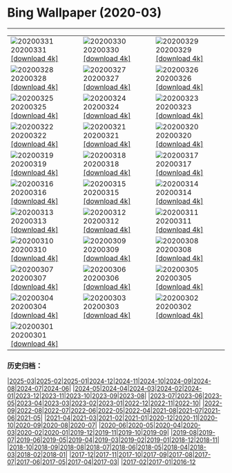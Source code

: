 # Bing Wallpaper (2020-03)
**************

<table><tr><td><img class="wallpaper" src="https://www.bing.com/th?id=OHR.TheTwist_EN-US1554358364_1920x1080.jpg" alt="20200331"> 20200331 <a class="wallpaper_link" href="https://www.bing.com/th?id=OHR.TheTwist_EN-US1554358364_UHD.jpg">[download 4k]</a></td><td><img class="wallpaper" src="https://www.bing.com/th?id=OHR.GalesnjakIsland_EN-US8495200916_1920x1080.jpg" alt="20200330"> 20200330 <a class="wallpaper_link" href="https://www.bing.com/th?id=OHR.GalesnjakIsland_EN-US8495200916_UHD.jpg">[download 4k]</a></td><td><img class="wallpaper" src="https://www.bing.com/th?id=OHR.BorrowingDays_EN-US1332727011_1920x1080.jpg" alt="20200329"> 20200329 <a class="wallpaper_link" href="https://www.bing.com/th?id=OHR.BorrowingDays_EN-US1332727011_UHD.jpg">[download 4k]</a></td></tr><tr><td><img class="wallpaper" src="https://www.bing.com/th?id=OHR.FormentorHolidays_EN-US1927408350_1920x1080.jpg" alt="20200328"> 20200328 <a class="wallpaper_link" href="https://www.bing.com/th?id=OHR.FormentorHolidays_EN-US1927408350_UHD.jpg">[download 4k]</a></td><td><img class="wallpaper" src="https://www.bing.com/th?id=OHR.CharlestonAzaleas_EN-US1112132446_1920x1080.jpg" alt="20200327"> 20200327 <a class="wallpaper_link" href="https://www.bing.com/th?id=OHR.CharlestonAzaleas_EN-US1112132446_UHD.jpg">[download 4k]</a></td><td><img class="wallpaper" src="https://www.bing.com/th?id=OHR.NoCaliCoast_EN-US0095184591_1920x1080.jpg" alt="20200326"> 20200326 <a class="wallpaper_link" href="https://www.bing.com/th?id=OHR.NoCaliCoast_EN-US0095184591_UHD.jpg">[download 4k]</a></td></tr><tr><td><img class="wallpaper" src="https://www.bing.com/th?id=OHR.RadcliffeCamera_EN-US0047487559_1920x1080.jpg" alt="20200325"> 20200325 <a class="wallpaper_link" href="https://www.bing.com/th?id=OHR.RadcliffeCamera_EN-US0047487559_UHD.jpg">[download 4k]</a></td><td><img class="wallpaper" src="https://www.bing.com/th?id=OHR.SpainBeeEaters_EN-US0011186052_1920x1080.jpg" alt="20200324"> 20200324 <a class="wallpaper_link" href="https://www.bing.com/th?id=OHR.SpainBeeEaters_EN-US0011186052_UHD.jpg">[download 4k]</a></td><td><img class="wallpaper" src="https://www.bing.com/th?id=OHR.LenticularVideo_EN-US3256283499_1920x1080.jpg" alt="20200323"> 20200323 <a class="wallpaper_link" href="https://www.bing.com/th?id=OHR.LenticularVideo_EN-US3256283499_UHD.jpg">[download 4k]</a></td></tr><tr><td><img class="wallpaper" src="https://www.bing.com/th?id=OHR.StepWell_EN-US9916978488_1920x1080.jpg" alt="20200322"> 20200322 <a class="wallpaper_link" href="https://www.bing.com/th?id=OHR.StepWell_EN-US9916978488_UHD.jpg">[download 4k]</a></td><td><img class="wallpaper" src="https://www.bing.com/th?id=OHR.PabloNeruda_EN-US9874244430_1920x1080.jpg" alt="20200321"> 20200321 <a class="wallpaper_link" href="https://www.bing.com/th?id=OHR.PabloNeruda_EN-US9874244430_UHD.jpg">[download 4k]</a></td><td><img class="wallpaper" src="https://www.bing.com/th?id=OHR.SaltonSea_EN-US9699729653_1920x1080.jpg" alt="20200320"> 20200320 <a class="wallpaper_link" href="https://www.bing.com/th?id=OHR.SaltonSea_EN-US9699729653_UHD.jpg">[download 4k]</a></td></tr><tr><td><img class="wallpaper" src="https://www.bing.com/th?id=OHR.EquinoxAngkor_EN-US9664645165_1920x1080.jpg" alt="20200319"> 20200319 <a class="wallpaper_link" href="https://www.bing.com/th?id=OHR.EquinoxAngkor_EN-US9664645165_UHD.jpg">[download 4k]</a></td><td><img class="wallpaper" src="https://www.bing.com/th?id=OHR.RobertCurbeam_EN-US9633185364_1920x1080.jpg" alt="20200318"> 20200318 <a class="wallpaper_link" href="https://www.bing.com/th?id=OHR.RobertCurbeam_EN-US9633185364_UHD.jpg">[download 4k]</a></td><td><img class="wallpaper" src="https://www.bing.com/th?id=OHR.Knowth_EN-US9596233080_1920x1080.jpg" alt="20200317"> 20200317 <a class="wallpaper_link" href="https://www.bing.com/th?id=OHR.Knowth_EN-US9596233080_UHD.jpg">[download 4k]</a></td></tr><tr><td><img class="wallpaper" src="https://www.bing.com/th?id=OHR.SirThomasMore_EN-US9546326212_1920x1080.jpg" alt="20200316"> 20200316 <a class="wallpaper_link" href="https://www.bing.com/th?id=OHR.SirThomasMore_EN-US9546326212_UHD.jpg">[download 4k]</a></td><td><img class="wallpaper" src="https://www.bing.com/th?id=OHR.MetamorphicRocks_EN-US9509651378_1920x1080.jpg" alt="20200315"> 20200315 <a class="wallpaper_link" href="https://www.bing.com/th?id=OHR.MetamorphicRocks_EN-US9509651378_UHD.jpg">[download 4k]</a></td><td><img class="wallpaper" src="https://www.bing.com/th?id=OHR.Cirkelbroen_EN-US9451869319_1920x1080.jpg" alt="20200314"> 20200314 <a class="wallpaper_link" href="https://www.bing.com/th?id=OHR.Cirkelbroen_EN-US9451869319_UHD.jpg">[download 4k]</a></td></tr><tr><td><img class="wallpaper" src="https://www.bing.com/th?id=OHR.JerteCherries_EN-US9711617537_1920x1080.jpg" alt="20200313"> 20200313 <a class="wallpaper_link" href="https://www.bing.com/th?id=OHR.JerteCherries_EN-US9711617537_UHD.jpg">[download 4k]</a></td><td><img class="wallpaper" src="https://www.bing.com/th?id=OHR.SiestaKey_EN-US2874626647_1920x1080.jpg" alt="20200312"> 20200312 <a class="wallpaper_link" href="https://www.bing.com/th?id=OHR.SiestaKey_EN-US2874626647_UHD.jpg">[download 4k]</a></td><td><img class="wallpaper" src="https://www.bing.com/th?id=OHR.CubsEmerge_EN-US2822084703_1920x1080.jpg" alt="20200311"> 20200311 <a class="wallpaper_link" href="https://www.bing.com/th?id=OHR.CubsEmerge_EN-US2822084703_UHD.jpg">[download 4k]</a></td></tr><tr><td><img class="wallpaper" src="https://www.bing.com/th?id=OHR.DoljatraPowder_EN-US8224224106_1920x1080.jpg" alt="20200310"> 20200310 <a class="wallpaper_link" href="https://www.bing.com/th?id=OHR.DoljatraPowder_EN-US8224224106_UHD.jpg">[download 4k]</a></td><td><img class="wallpaper" src="https://www.bing.com/th?id=OHR.SnoozyTheBear_EN-US2658340968_1920x1080.jpg" alt="20200309"> 20200309 <a class="wallpaper_link" href="https://www.bing.com/th?id=OHR.SnoozyTheBear_EN-US2658340968_UHD.jpg">[download 4k]</a></td><td><img class="wallpaper" src="https://www.bing.com/th?id=OHR.JoanNYC_EN-US2569219288_1920x1080.jpg" alt="20200308"> 20200308 <a class="wallpaper_link" href="https://www.bing.com/th?id=OHR.JoanNYC_EN-US2569219288_UHD.jpg">[download 4k]</a></td></tr><tr><td><img class="wallpaper" src="https://www.bing.com/th?id=OHR.BronteBaths_EN-US9467599141_1920x1080.jpg" alt="20200307"> 20200307 <a class="wallpaper_link" href="https://www.bing.com/th?id=OHR.BronteBaths_EN-US9467599141_UHD.jpg">[download 4k]</a></td><td><img class="wallpaper" src="https://www.bing.com/th?id=OHR.BluebirdsYNP_EN-US2456710517_1920x1080.jpg" alt="20200306"> 20200306 <a class="wallpaper_link" href="https://www.bing.com/th?id=OHR.BluebirdsYNP_EN-US2456710517_UHD.jpg">[download 4k]</a></td><td><img class="wallpaper" src="https://www.bing.com/th?id=OHR.CarnegieaGigantea_EN-US2414292735_1920x1080.jpg" alt="20200305"> 20200305 <a class="wallpaper_link" href="https://www.bing.com/th?id=OHR.CarnegieaGigantea_EN-US2414292735_UHD.jpg">[download 4k]</a></td></tr><tr><td><img class="wallpaper" src="https://www.bing.com/th?id=OHR.ElPit_EN-US2350184760_1920x1080.jpg" alt="20200304"> 20200304 <a class="wallpaper_link" href="https://www.bing.com/th?id=OHR.ElPit_EN-US2350184760_UHD.jpg">[download 4k]</a></td><td><img class="wallpaper" src="https://www.bing.com/th?id=OHR.SpectralTarsiers_EN-US2290390785_1920x1080.jpg" alt="20200303"> 20200303 <a class="wallpaper_link" href="https://www.bing.com/th?id=OHR.SpectralTarsiers_EN-US2290390785_UHD.jpg">[download 4k]</a></td><td><img class="wallpaper" src="https://www.bing.com/th?id=OHR.SeussianLandscape_EN-US2146844247_1920x1080.jpg" alt="20200302"> 20200302 <a class="wallpaper_link" href="https://www.bing.com/th?id=OHR.SeussianLandscape_EN-US2146844247_UHD.jpg">[download 4k]</a></td></tr><tr><td><img class="wallpaper" src="https://www.bing.com/th?id=OHR.HikersVoters_EN-US2077085885_1920x1080.jpg" alt="20200301"> 20200301 <a class="wallpaper_link" href="https://www.bing.com/th?id=OHR.HikersVoters_EN-US2077085885_UHD.jpg">[download 4k]</a></td><td></td><td></td></tr></table>

### 历史归档：

|[2025-03](/../2025-03/2025-03.md)|[2025-02](/../2025-02/2025-02.md)|[2025-01](/../2025-01/2025-01.md)|[2024-12](/../2024-12/2024-12.md)|[2024-11](/../2024-11/2024-11.md)|[2024-10](/../2024-10/2024-10.md)|[2024-09](/../2024-09/2024-09.md)|[2024-08](/../2024-08/2024-08.md)|[2024-07](/../2024-07/2024-07.md)|[2024-06](/../2024-06/2024-06.md)|
|[2024-05](/../2024-05/2024-05.md)|[2024-04](/../2024-04/2024-04.md)|[2024-03](/../2024-03/2024-03.md)|[2024-02](/../2024-02/2024-02.md)|[2024-01](/../2024-01/2024-01.md)|[2023-12](/../2023-12/2023-12.md)|[2023-11](/../2023-11/2023-11.md)|[2023-10](/../2023-10/2023-10.md)|[2023-09](/../2023-09/2023-09.md)|[2023-08](/../2023-08/2023-08.md)|
|[2023-07](/../2023-07/2023-07.md)|[2023-06](/../2023-06/2023-06.md)|[2023-05](/../2023-05/2023-05.md)|[2023-04](/../2023-04/2023-04.md)|[2023-03](/../2023-03/2023-03.md)|[2023-02](/../2023-02/2023-02.md)|[2023-01](/../2023-01/2023-01.md)|[2022-12](/../2022-12/2022-12.md)|[2022-11](/../2022-11/2022-11.md)|[2022-10](/../2022-10/2022-10.md)|
|[2022-09](/../2022-09/2022-09.md)|[2022-08](/../2022-08/2022-08.md)|[2022-07](/../2022-07/2022-07.md)|[2022-06](/../2022-06/2022-06.md)|[2022-05](/../2022-05/2022-05.md)|[2022-04](/../2022-04/2022-04.md)|[2021-08](/../2021-08/2021-08.md)|[2021-07](/../2021-07/2021-07.md)|[2021-06](/../2021-06/2021-06.md)|[2021-05](/../2021-05/2021-05.md)|
|[2021-04](/../2021-04/2021-04.md)|[2021-03](/../2021-03/2021-03.md)|[2021-02](/../2021-02/2021-02.md)|[2021-01](/../2021-01/2021-01.md)|[2020-12](/../2020-12/2020-12.md)|[2020-11](/../2020-11/2020-11.md)|[2020-10](/../2020-10/2020-10.md)|[2020-09](/../2020-09/2020-09.md)|[2020-08](/../2020-08/2020-08.md)|[2020-07](/../2020-07/2020-07.md)|
|[2020-06](/../2020-06/2020-06.md)|[2020-05](/../2020-05/2020-05.md)|[2020-04](/../2020-04/2020-04.md)|[2020-03](/2020-03.md)|[2020-02](/../2020-02/2020-02.md)|[2020-01](/../2020-01/2020-01.md)|[2019-12](/../2019-12/2019-12.md)|[2019-11](/../2019-11/2019-11.md)|[2019-10](/../2019-10/2019-10.md)|[2019-09](/../2019-09/2019-09.md)|
|[2019-08](/../2019-08/2019-08.md)|[2019-07](/../2019-07/2019-07.md)|[2019-06](/../2019-06/2019-06.md)|[2019-05](/../2019-05/2019-05.md)|[2019-04](/../2019-04/2019-04.md)|[2019-03](/../2019-03/2019-03.md)|[2019-02](/../2019-02/2019-02.md)|[2019-01](/../2019-01/2019-01.md)|[2018-12](/../2018-12/2018-12.md)|[2018-11](/../2018-11/2018-11.md)|
|[2018-10](/../2018-10/2018-10.md)|[2018-09](/../2018-09/2018-09.md)|[2018-08](/../2018-08/2018-08.md)|[2018-07](/../2018-07/2018-07.md)|[2018-06](/../2018-06/2018-06.md)|[2018-05](/../2018-05/2018-05.md)|[2018-04](/../2018-04/2018-04.md)|[2018-03](/../2018-03/2018-03.md)|[2018-02](/../2018-02/2018-02.md)|[2018-01](/../2018-01/2018-01.md)|
|[2017-12](/../2017-12/2017-12.md)|[2017-11](/../2017-11/2017-11.md)|[2017-10](/../2017-10/2017-10.md)|[2017-09](/../2017-09/2017-09.md)|[2017-08](/../2017-08/2017-08.md)|[2017-07](/../2017-07/2017-07.md)|[2017-06](/../2017-06/2017-06.md)|[2017-05](/../2017-05/2017-05.md)|[2017-04](/../2017-04/2017-04.md)|[2017-03](/../2017-03/2017-03.md)|
|[2017-02](/../2017-02/2017-02.md)|[2017-01](/../2017-01/2017-01.md)|[2016-12](/../2016-12/2016-12.md)